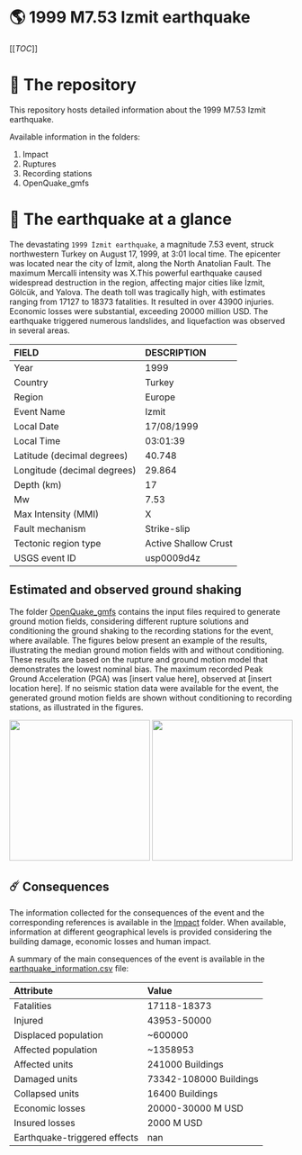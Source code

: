 # 🌎 1999 M7.53 Izmit earthquake
[[_TOC_]]

# 📂 The repository

This repository hosts detailed information about the 1999 M7.53 Izmit earthquake.

Available information in the folders:

1. Impact
2. Ruptures
3. Recording stations
4. OpenQuake_gmfs


# 🚀 The earthquake at a glance 

The devastating `1999 İzmit earthquake`, a magnitude 7.53 event, struck northwestern Turkey on August 17, 1999, at 3:01 local time. The epicenter was located near the city of İzmit, along the North Anatolian Fault. The maximum Mercalli intensity was X.This powerful earthquake caused widespread destruction in the region, affecting major cities like İzmit, Gölcük, and Yalova. The death toll was tragically high, with estimates ranging from 17127 to 18373 fatalities. It resulted in over 43900 injuries. Economic losses were substantial, exceeding 20000 million USD. The earthquake triggered numerous landslides, and liquefaction was observed in several areas.

| FIELD | DESCRIPTION |
|:-------|:-------------|
| Year | 1999 |
| Country | Turkey |
| Region | Europe |
| Event Name | Izmit |
| Local Date | 17/08/1999 |
| Local Time | 03:01:39 |
| Latitude (decimal degrees) | 40.748 |
| Longitude (decimal degrees) | 29.864 |
| Depth (km) | 17 |
| Mw | 7.53 |
| Max Intensity (MMI) | X |
| Fault mechanism | Strike-slip |
| Tectonic region type | Active Shallow Crust |
| USGS event ID | usp0009d4z |

## Estimated and observed ground shaking

The folder [OpenQuake_gmfs](./OpenQuake_gmfs/) contains the input files required to generate ground motion fields, considering different rupture solutions and conditioning the ground shaking to the recording stations for the event, where available. The figures below present an example of the results, illustrating the median ground motion fields with and without conditioning. These results are based on the rupture and ground motion model that demonstrates the lowest nominal bias. The maximum recorded Peak Ground Acceleration (PGA) was [insert value here], observed at [insert location here]. If no seismic station data were available for the event, the generated ground motion fields are shown without conditioning to recording stations, as illustrated in the figures.

<img src="./4_OpenQuake_gmfs/median_gmf_stations_none.png" height="250">
<img src="./4_OpenQuake_gmfs/median_gmf_stations_all.png" height="250">

## ☄️ Consequences

The information collected for the consequences of the event and the corresponding references is available in the [Impact](./Impact) folder. When available, information at different geographical levels is provided considering the building damage, economic losses and human impact.

A summary of the main consequences of the event is available in the [earthquake_information.csv](./earthquake_information.csv) file:

| Attribute | Value |
|:-------|:-------------|
| Fatalities | 17118-18373 |
| Injured | 43953-50000 |
| Displaced population | ~600000 |
| Affected population | ~1358953 |
| Affected units | 241000 Buildings |
| Damaged units | 73342-108000 Buildings |
| Collapsed units | 16400 Buildings |
| Economic losses | 20000-30000 M USD |
| Insured losses | 2000 M USD |
| Earthquake-triggered effects | nan |